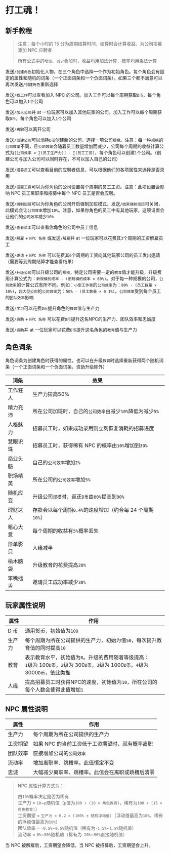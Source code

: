 # 打工魂！

## 新手教程

> 注意：每个小时的 15 分为周期结算时间，结算时会计算收益、为公司招募添加 NPC 应聘者
>
> 所有公式中的`增加`、`减少`叠加时，收益均用加法计算，概率均用乘法计算

发送`/创建角色`初始化人物，在三个角色中选择一个作为初始角色。每个角色会有固定的属性和随机的词条（一个正面词条和一个负面词条），如果三个都不满意可以再次发送`/创建角色`重新选择

发送`/找工作`可以查看加入 NPC 的公司。加入工作可以每个周期获取`D币`，每个角色可以加入`1`个公司

发送`/加入公司`并 at 一位玩家可以加入其他玩家的公司。加入工作可以每个周期获取`D币`，每个角色可以加入`1`个公司

发送`/离职`可以离开公司

发送`/创建公司`可以消耗`D币`创建新的公司，选择一项公司`规模`。注意：每一种`规模`的`公司效率`不同，且`公司效率`会随着员工数量增加而减少，公司每个周期的收益计算公式为`[公司效率 × ∑(员工生产力)] - ∑(员工工资)`，每个角色可以创建`1`个公司。（创建公司与加入公司可以同时存在，不可以加入自己的公司）

发送`/招募员工`可以查看目前的应聘者信息，可以根据他们的各项属性来选择是否录用

发送`/设置工资`可以为你角色的公司设置每个周期的员工工资。注意：此项设置会影响 NPC 员工离职率和招募中每个 NPC 员工是否会应聘。

发送`/强制加班`可以为你角色的公司开启强制加班模式，发送`/结束强制加班`可关闭，此模式会让`公司效率`增加`10%`。注意，如果你角色的员工中有其他玩家，这项设置会让他们的`公司效率`减少`10%`

发送`/查看员工`可以查看你角色的公司中员工信息

发送`/解雇` + `NPC 名称` 或发送`/解雇`并 at 一位玩家可以花费其`3`个周期的工资解雇员工

发送`/邀请` + `NPC 名称` 可以花费其`6`个周期的工资向其他玩家公司的员工发出邀请（需要等到周期结算才能查看结果）

发送`/升级公司`可以升级公司的`规模`，特定公司需要一定的`教育`值才能升级，升级费用计算公式为：`新规模的成本 - (旧规模的成本 × 60%)`。对于每一种规模的公司，`公司效率`的计算公式有所不同。例如：`小型工作室`的`公司效率`为：`80% - (员工数量 × 10%)`，`超大型公司`的`公司效率`为：`50% - (员工数量 × 0.1%)`。`公司效率`受到每个员工的`团队效率`影响

发送`/学习`可以花费`D币`提升角色的`教育`值与生产力

发送`/资助` + `NPC 名称` 可以花费`D币`提升这名NPC的生产力、团队效率和忠诚度

发送`/资助`并 at 一位玩家可以花费`D币`提升这名角色的`教育`值与生产力

## 角色词条

角色词条为创建角色时获得的属性，也可以在升级`教育`时选择重新获得两个随机词条（一个正面词条和一个负面词条，资助升级除外）

| 词条     | 效果                                                       |
| -------- | ---------------------------------------------------------- |
| 工作狂人 | 生产力提高50%                                 |
| 精力充沛 | 所在公司加班时，自己的`公司效率`由减少`10%`降低为减少`5%`  |
| 人格魅力 | 招募员工时，如果成功录用则立刻恢复消耗的招募进度          |
| 慧眼识珠 | 招募员工时，获得稀有 NPC 的概率由`10%`增加到`30%`          |
| 商业头脑 | 自己的`公司效率`增加`2%`                                   |
| 职场精英 | 所在公司的`公司效率`增加`5%`                               |
| 随机应变 | 升级公司`规模`时，返还`D币`由`60%`提高到`90%`              |
| 理财达人 | 存款会以每个周期`0.4%`的速度增加（约合每 24 个周期`10%`）  |
| 粗心大意 | 每个周期的收益有`5%`概率丢失                               |
| 形单影只 | 人缘减半                                    |
| 榆木脑袋 | 升级教育的花费提高`20%`                                    |
| 笨嘴拙舌 | 邀请员工成功率减少`30%`                                    |

## 玩家属性说明

| 属性   | 作用                                                                           |
| ------ | ------------------------------------------------------------------------------ |
| D 币   | 通用货币，初始值为`100`                                                        |
| 生产力 | 每个周期为所在公司提供的生产力，初始为值`50`，每次提升教育值的同时提高`10`     |
| 教育   | 表示教育水平，初始值为`0`。升级的费用随着等级提高：<br>`1`级为 100`D币`，`2`级为 300`D币`，`3`级为 1000`D币`，`4`级为 3000`D币`，依此类推 |
| 人缘   | 提高招募员工时获得NPC的速度，初始值为`10`，所在公司的每个人数会使得此值增加`1` |

## NPC 属性说明

| 属性     | 作用                                                                                     |
| -------- | ---------------------------------------------------------------------------------------- |
| 生产力   | 每个周期为所在公司提供的生产力                                                           |
| 工资期望 | 如果 NPC 的当前工资低于工资期望时，就有概率离职 |
| 团队效率 | 直接增加公司的`公司效率`                                                                 |
| 流动率   | 增加离职率、跳槽率。此值恒定不变                                                                       |
| 忠诚     | 大幅减少离职率、跳槽率。此值会在离职或跳槽后清零 |

> NPC 属性计算方式为：
>
> 由`10%`概率决定是否为稀有  
> 生产力 = `10`\~`p`随机值（`p`值为`100 + (10 × 角色教育)`，稀有为`100 + (15 × 角色教育)`）  
> 工资期望 = `生产力 × 0.2 × (100% ± 随机浮动值)`（浮动值最高为`10%`，稀有的浮动值最高为`50%`）  
> 团队效率 = `-0.5%`\~`0.5%`随机值（稀有为`-1.5%`\~`1.5%`随机值）  
> 流动率 = `0%`\~`50%`随机值（稀有为`-20%`\~`50%`直接随机值）

当 NPC 被解雇后，工资期望会降低。当 NPC 被招募后，工资期望会上升。
